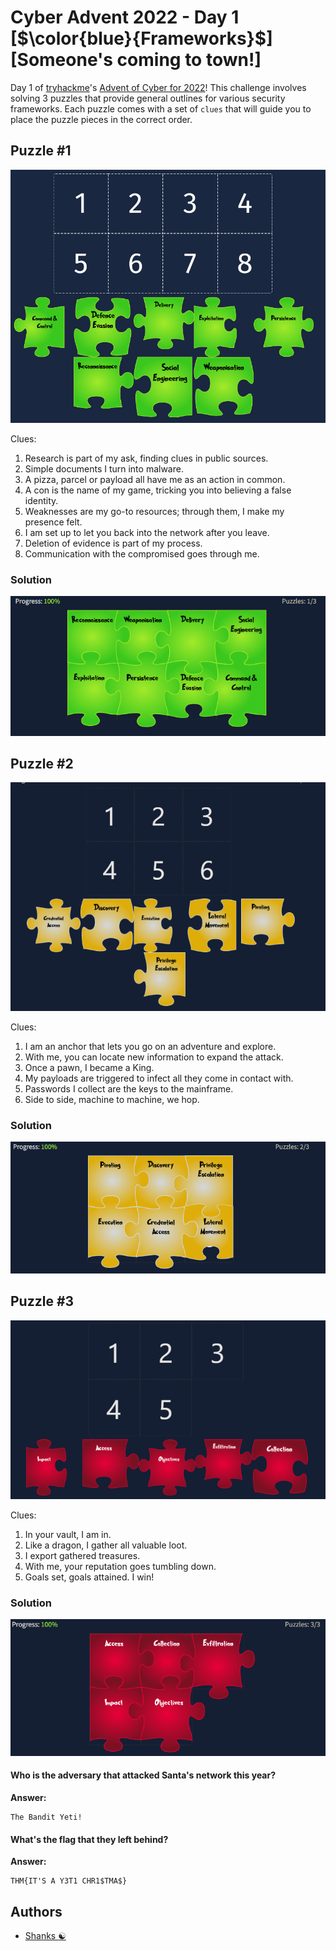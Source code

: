 # Cyber Advent 2022 - Day 1 [$\color{blue}{Frameworks}$] [Someone's coming to town!]

Day 1 of [tryhackme](https://tryhackme.com)'s [Advent of Cyber for 2022](https://tryhackme.com/christmas)! This challenge involves solving 3 puzzles that provide general outlines for various security frameworks. Each puzzle comes with a set of `clues` that will guide you to place the puzzle pieces in the correct order.

## Puzzle #1

![Puzzle 1](imgs/puzzle-1.png)

Clues:

1. Research is part of my ask, finding clues in public sources.
2. Simple documents I turn into malware.
3. A pizza, parcel or payload all have me as an action in common.
4. A con is the name of my game, tricking you into believing a false identity.
5. Weaknesses are my go-to resources; through them, I make my presence felt.
6. I am set up to let you back into the network after you leave.
7. Deletion of evidence is part of my process.
8. Communication with the compromised goes through me.

### Solution

![Puzzle 1 Solution](imgs/puzzle-1-sln.png)

## Puzzle #2

![Puzzle 2](imgs/puzzle-2.png)

Clues:

1. I am an anchor that lets you go on an adventure and explore.
2. With me, you can locate new information to expand the attack.
3. Once a pawn, I became a King.
4. My payloads are triggered to infect all they come in contact with.
5. Passwords I collect are the keys to the mainframe.
6. Side to side, machine to machine, we hop.


### Solution

![Puzzle 2 Solution](imgs/puzzle-2-sln.png)

## Puzzle #3

![Puzzle 3](imgs/puzzle-3.png)

Clues:

1. In your vault, I am in.
2. Like a dragon, I gather all valuable loot.
3. I export gathered treasures.
4. With me, your reputation goes tumbling down.
5. Goals set, goals attained. I win!

### Solution

![Puzzle 3 Solution](imgs/puzzle-3-sln.png)

#### Who is the adversary that attacked Santa's network this year?

**Answer:**
```
The Bandit Yeti!
```

#### What's the flag that they left behind?

**Answer:**
```
THM{IT'S A Y3T1 CHR1$TMA$}
```

## Authors

- [Shanks :yin_yang:](https://github.com/HunterShanks)